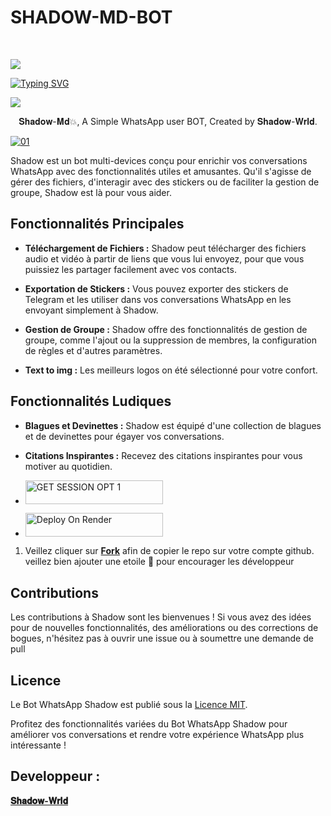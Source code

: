 <p align="center"><h1>SHADOW-MD-BOT </h1><br> </p>

<a><img src='https://i.imgur.com/LyHic3i.gif'/></a>

[![Typing SVG](https://readme-typing-svg.herokuapp.com?font=Rockstar-ExtraBold&color=blue&lines=𝗔𝗠+𝐒𝐡𝐚𝐝𝐨𝐰+𝐌𝐝+𝗖𝗥𝗘𝗔𝗧𝗘𝗗+𝗕𝗬+𝐒𝐡𝐚𝐝𝐨𝐰+𝐖𝐫𝐥𝐝)](https://git.io/typing-svg)

<a><img src='https://i.imgur.com/LyHic3i.gif'/></a>

<p align="center"> 𝐒𝐡𝐚𝐝𝐨𝐰-𝐌𝐝💥, A Simple WhatsApp user BOT, Created by 𝐒𝐡𝐚𝐝𝐨𝐰-𝐖𝐫𝐥𝐝.
</p>
<p align="center">


  <a href="https://ibb.co/N6NMDtn"><img src="https://telegra.ph/file/c9c0af94510158016f7c6.jpg" alt="01" border="0" /></a>


 Shadow est un bot multi-devices conçu pour enrichir vos conversations WhatsApp avec des fonctionnalités utiles et amusantes. Qu'il s'agisse de gérer des fichiers, d'interagir avec des stickers ou de faciliter la gestion de groupe, Shadow est là pour vous aider.

## Fonctionnalités Principales

- **Téléchargement de Fichiers :** Shadow peut télécharger des fichiers audio et vidéo à partir de liens que vous lui envoyez, pour que vous puissiez les partager facilement avec vos contacts.

- **Exportation de Stickers :** Vous pouvez exporter des stickers de Telegram et les utiliser dans vos conversations WhatsApp en les envoyant simplement à Shadow.

- **Gestion de Groupe :** Shadow offre des fonctionnalités de gestion de groupe, comme l'ajout ou la suppression de membres, la configuration de règles et d'autres paramètres.

- **Text to img :** Les meilleurs logos on été sélectionné pour votre confort.

## Fonctionnalités Ludiques

- **Blagues et Devinettes :** Shadow est équipé d'une collection de blagues et de devinettes pour égayer vos conversations.

- **Citations Inspirantes :** Recevez des citations inspirantes pour vous motiver au quotidien.


</a></p>
- <a href="https://zokouscan.onrender.com/"><img title="GET SESSION OPT 1" src="https://img.shields.io/badge/GET SESSION OPT 1-h?color=pink&style=for-the-badge&logo=bmw" width="220" height="38.45"/></a></p>



</p>

- <a href="https://dashboard.heroku.com/new?button-url=https://github.com/carlydopeboii/SHADOW-MD-BOT&template=https://github.com/carlydopeboii/SHADOW-MD-BOT"><img title="Deploy On Render" src="https://img.shields.io/badge/DEPLOY ON HEROKU-h?color=yellow&style=for-the-badge&logo=bmw" width="220" height="38.45"/></a></p>



1. Veillez cliquer sur **[Fork](https://github.com/carlydopeboii/SHADOW-MD-BOT/fork)** afin de copier le repo sur votre compte github.  veillez bien ajouter une etoile 🌟 pour encourager les développeur

  


## Contributions

Les contributions à Shadow sont les bienvenues ! Si vous avez des idées pour de nouvelles fonctionnalités, des améliorations ou des corrections de bogues, n'hésitez pas à ouvrir une issue ou à soumettre une demande de pull 
                
## Licence

Le Bot WhatsApp Shadow est publié sous la [Licence MIT](https://opensource.org/licenses/MIT).

Profitez des fonctionnalités variées du Bot WhatsApp Shadow pour améliorer vos conversations et rendre votre expérience WhatsApp plus intéressante !


## Developpeur :
 
  [**𝐒𝐡𝐚𝐝𝐨𝐰-𝐖𝐫𝐥𝐝**](https://github.com/carlydopeboii/SHADOW-MD-BOT/)

